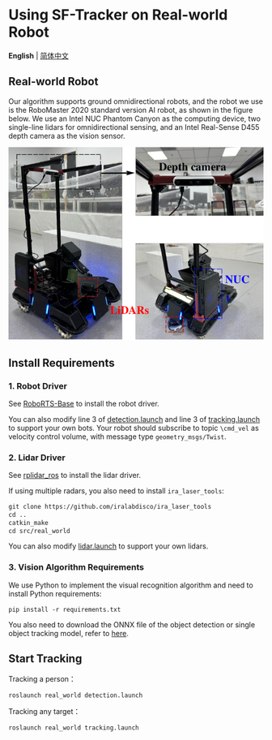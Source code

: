 # Using SF-Tracker on Real-world Robot

__English__ | [简体中文](README_cn.md)

## Real-world Robot

Our algorithm supports ground omnidirectional robots, and the robot we use is the RoboMaster 2020 standard version AI robot, as shown in the figure below. We use an Intel NUC Phantom Canyon as the computing device, two single-line lidars for omnidirectional sensing, and an Intel Real-Sense D455 depth camera as the vision sensor.

![Robot](robot.png)

## Install Requirements

### 1. Robot Driver

See [RoboRTS-Base](https://github.com/RoboMaster/RoboRTS-Base) to install the robot driver.

You can also modify line 3 of [detection.launch](launch/detection.launch) and line 3 of [tracking.launch](launch/tracking.launch) to support your own bots. Your robot should subscribe to topic `\cmd_vel` as velocity control volume, with message type `geometry_msgs/Twist`.

### 2. Lidar Driver

See [rplidar_ros](https://github.com/Slamtec/rplidar_ros) to install the lidar driver.

If using multiple radars, you also need to install `ira_laser_tools`:

```shell
git clone https://github.com/iralabdisco/ira_laser_tools
cd ..
catkin_make
cd src/real_world
```

You can also modify [lidar.launch](launch/lidar.launch) to support your own lidars.

### 3. Vision Algorithm Requirements

We use Python to implement the visual recognition algorithm and need to install Python requirements:

```
pip install -r requirements.txt
```

You also need to download the ONNX file of the object detection or single object tracking model, refer to [here](onnx/README.md).

## Start Tracking

Tracking a person：

```shell
roslaunch real_world detection.launch
```

Tracking any target：

```shell
roslaunch real_world tracking.launch
```
